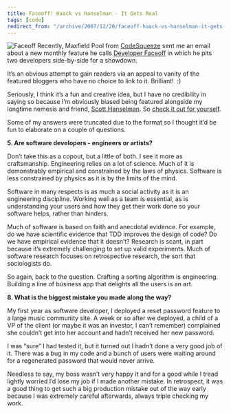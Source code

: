 ```yaml
---
title: Faceoff! Haack vs Hanselman - It Gets Real
tags: [code]
redirect_from: "/archive/2007/12/20/faceoff-haack-vs-hanselman-it-gets-real.aspx/"
---
```


![Faceoff](https://haacked.com/images/haacked_com/WindowsLiveWriter/FaceoffHaackvsHanselmanItGetsReal_8279/a1aadf66-4786-4f6a-9a99-1acbd7d07220_ms%5B1%5D_3.jpg)
Recently, Maxfield Pool from
[CodeSqueeze](http://www.codesqueeze.com/ "Code Squeeze") sent me an
email about a new monthly feature he calls [Developer
Faceoff](http://www.codesqueeze.com/developer-faceoff-scott-hanselman-vs-phil-haack/ "Developer Faceoff")
in which he pits two developers side-by-side for a showdown.

It’s an obvious attempt to gain readers via an appeal to vanity of the
featured bloggers who have no choice to link to it. Brilliant!  :)

Seriously, I think it’s a fun and creative idea, but I have no
credibility in saying so because I’m obviously biased being featured
alongside my longtime nemesis and friend, [Scott
Hanselman](http://www.hanselman.com/blog/ "Computerzen"). So [check it
out for
yourself](http://www.codesqueeze.com/developer-faceoff-scott-hanselman-vs-phil-haack/ "Developer Faceoff: Scott Hanselman vs Phil Haack").

Some of my answers were truncated due to the format so I thought it’d be
fun to elaborate on a couple of questions.

**5. Are software developers - engineers or artists?**

Don’t take this as a copout, but a little of both. I see it more as
craftsmanship. Engineering relies on a lot of science. Much of it is
demonstrably empirical and constrained by the laws of physics. Software
is less constrained by physics as it is by the limits of the mind.

Software in many respects is as much a social activity as it is an
engineering discipline. Working well as a team is essential, as is
understanding your users and how they get their work done so your
software helps, rather than hinders.

Much of software is based on faith and anecdotal evidence. For example,
do we have scientific evidence that TDD improves the design of code? Do
we have empirical evidence that it doesn’t? Research is scant, in part
because it’s extremely challenging to set up valid experiments. Much of
software research focuses on retrospective research, the sort that
sociologists do.

So again, back to the question. Crafting a sorting algorithm is
engineering. Building a line of business app that delights all the users
is an art.

**8. What is the biggest mistake you made along the way?**

My first year as software developer, I deployed a reset password feature
to a large music community site. A week or so after we deployed, a child
of a VP of the client (or maybe it was an investor, I can’t remember)
complained she couldn’t get into her account and hadn’t received her new
password.

I was “sure” I had tested it, but it turned out I hadn’t done a very
good job of it. There was a bug in my code and a bunch of users were
waiting around for a regenerated password that would never arrive.

Needless to say, my boss wasn’t very happy it and for a good while I
tread lightly worried I’d lose my job if I made another mistake. In
retrospect, it was a good thing to get such a big production mistake out
of the way early because I was extremely careful afterwards, always
triple checking my work.

